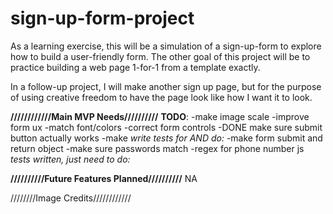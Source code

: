 # sign-up-form-project
As a learning exercise, this will be a simulation of a sign-up-form to explore how to build a user-friendly form. The other goal of this project will be to practice building a web page 1-for-1 from a template exactly. 

In a follow-up project, I will make another sign up page, but for the purpose of using creative freedom to have the page look like how I want it to look. 

**////////////Main MVP Needs//////////**
**TODO**: 
-make image scale
-improve form ux
-match font/colors
-correct form controls
-DONE make sure submit button actually works
-make
*write tests for AND do:* 
-make form submit and return object
-make sure passwords match
-regex for phone number js
*tests written, just need to do:*

**//////////Future Features Planned//////////**
NA





////////Image Credits////////////
